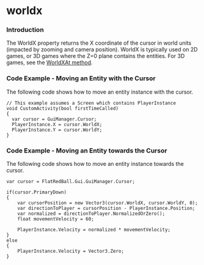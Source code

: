 # worldx

### Introduction

The WorldX property returns the X coordinate of the cursor in world units (impacted by zooming and camera position). WorldX is typically used on 2D games, or 3D games where the Z=0 plane contains the entities. For 3D games, see the [WorldXAt method](worldxat.md).

### Code Example - Moving an Entity with the Cursor

The following code shows how to move an entity instance with the cursor.

```
// This example assumes a Screen which contains PlayerInstance
void CustomActivity(bool firstTimeCalled)
{
  var cursor = GuiManager.Cursor;
  PlayerInstance.X = cursor.WorldX;
  PlayerInstance.Y = cursor.WorldY;
}
```

### Code Example - Moving an Entity towards the Cursor

The following code shows how to move an entity instance towards the cursor.

```
var cursor = FlatRedBall.Gui.GuiManager.Cursor;

if(cursor.PrimaryDown)
{
    var cursorPosition = new Vector3(cursor.WorldX, cursor.WorldY, 0);
    var directionToPlayer = cursorPosition - PlayerInstance.Position;
    var normalized = directionToPlayer.NormalizedOrZero();
    float movementVelocity = 60;

    PlayerInstance.Velocity = normalized * movementVelocity;
}
else
{
    PlayerInstance.Velocity = Vector3.Zero;
}
```

&#x20; 

<figure><img src="../../../../../media/2021-07-19\_08-21-23.gif" alt=""><figcaption></figcaption></figure>

   &#x20;

